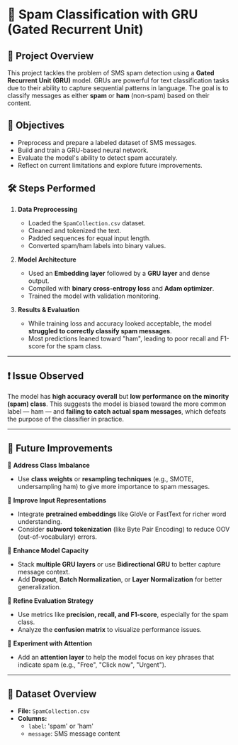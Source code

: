 # 📩 Spam Classification with GRU (Gated Recurrent Unit)

## 📌 Project Overview  
This project tackles the problem of SMS spam detection using a **Gated Recurrent Unit (GRU)** model. GRUs are powerful for text classification tasks due to their ability to capture sequential patterns in language. The goal is to classify messages as either **spam** or **ham** (non-spam) based on their content.

## 🎯 Objectives  
- Preprocess and prepare a labeled dataset of SMS messages.  
- Build and train a GRU-based neural network.  
- Evaluate the model's ability to detect spam accurately.  
- Reflect on current limitations and explore future improvements.

## 🛠️ Steps Performed

1. **Data Preprocessing**  
   - Loaded the `SpamCollection.csv` dataset.  
   - Cleaned and tokenized the text.  
   - Padded sequences for equal input length.  
   - Converted spam/ham labels into binary values.

2. **Model Architecture**  
   - Used an **Embedding layer** followed by a **GRU layer** and dense output.  
   - Compiled with **binary cross-entropy loss** and **Adam optimizer**.  
   - Trained the model with validation monitoring.

3. **Results & Evaluation**  
   - While training loss and accuracy looked acceptable, the model **struggled to correctly classify spam messages**.  
   - Most predictions leaned toward "ham", leading to poor recall and F1-score for the spam class.

---

## ❗ Issue Observed  
The model has **high accuracy overall** but **low performance on the minority (spam) class**. This suggests the model is biased toward the more common label — ham — and **failing to catch actual spam messages**, which defeats the purpose of the classifier in practice.

---

## 🔧 Future Improvements

🚀 **Address Class Imbalance**  
   - Use **class weights** or **resampling techniques** (e.g., SMOTE, undersampling ham) to give more importance to spam messages.

🚀 **Improve Input Representations**  
   - Integrate **pretrained embeddings** like GloVe or FastText for richer word understanding.  
   - Consider **subword tokenization** (like Byte Pair Encoding) to reduce OOV (out-of-vocabulary) errors.

🚀 **Enhance Model Capacity**  
   - Stack **multiple GRU layers** or use **Bidirectional GRU** to better capture message context.  
   - Add **Dropout**, **Batch Normalization**, or **Layer Normalization** for better generalization.

🚀 **Refine Evaluation Strategy**  
   - Use metrics like **precision, recall, and F1-score**, especially for the spam class.  
   - Analyze the **confusion matrix** to visualize performance issues.

🚀 **Experiment with Attention**  
   - Add an **attention layer** to help the model focus on key phrases that indicate spam (e.g., "Free", "Click now", "Urgent").

---

## 📂 Dataset Overview  
- **File:** `SpamCollection.csv`  
- **Columns:**  
  - `label`: 'spam' or 'ham'  
  - `message`: SMS message content  
